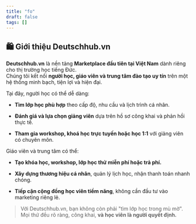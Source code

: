 ```yaml
---
title: "fo"
draft: false
tags: []
---
```

 
## 🛍️ **Giới thiệu Deutschhub.vn**

**Deutschhub.vn** là nền tảng **Marketplace đầu tiên tại Việt Nam** dành riêng cho thị trường học tiếng Đức.  
Chúng tôi kết nối **người học, giáo viên và trung tâm đào tạo uy tín** trên một hệ thống minh bạch, tiện lợi và hiện đại.

Tại đây, người học có thể dễ dàng:

- **Tìm lớp học phù hợp** theo cấp độ, nhu cầu và lịch trình cá nhân.
    
- **Đánh giá và lựa chọn giảng viên** dựa trên hồ sơ công khai và phản hồi thực tế.
    
- **Tham gia workshop, khoá học trực tuyến hoặc học 1:1** với giảng viên có chuyên môn.
    

Giáo viên và trung tâm có thể:

- **Tạo khóa học, workshop, lớp học thử miễn phí hoặc trả phí.**
    
- **Xây dựng thương hiệu cá nhân**, quản lý lịch học, nhận thanh toán nhanh chóng.
    
- **Tiếp cận cộng đồng học viên tiềm năng**, không cần đầu tư vào marketing riêng lẻ.
    

> Với Deutschhub.vn, bạn không còn phải "tìm lớp học trong mù mờ".  
> Mọi thứ đều rõ ràng, công khai, **và học viên là người quyết định.**